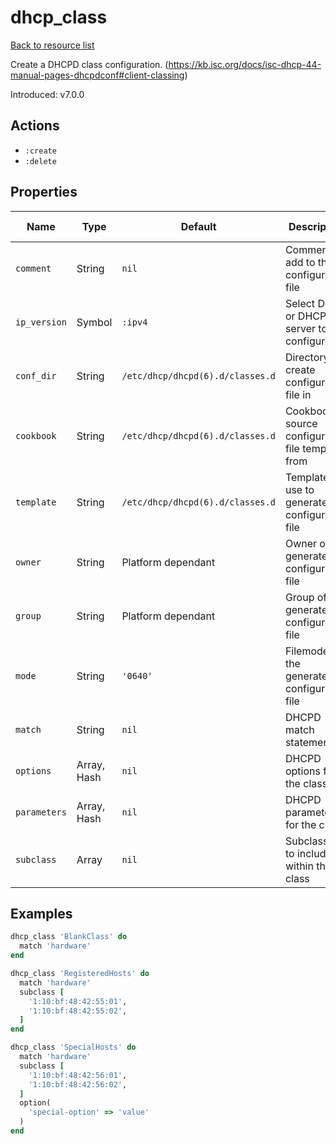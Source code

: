 # dhcp_class

[Back to resource list](../README.md#resources)

Create a DHCPD class configuration. (<https://kb.isc.org/docs/isc-dhcp-44-manual-pages-dhcpdconf#client-classing>)

Introduced: v7.0.0

## Actions

- `:create`
- `:delete`

## Properties

| Name                   | Type          | Default                          | Description                                                         | Allowed Values      |
| ---------------------- | ------------- | -------------------------------- | ------------------------------------------------------------------- | ------------------- |
| `comment`              | String        | `nil`                            | Comment to add to the configuration file                            |                     |
| `ip_version`           | Symbol        | `:ipv4`                          | Select DHCP or DHCPv6 server to configure                           | `:ipv4`, `:ipv6`    |
| `conf_dir`             | String        | `/etc/dhcp/dhcpd(6).d/classes.d` | Directory to create configuration file in                           |                     |
| `cookbook`             | String        | `/etc/dhcp/dhcpd(6).d/classes.d` | Cookbook to source configuration file template from                 |                     |
| `template`             | String        | `/etc/dhcp/dhcpd(6).d/classes.d` | Template to use to generate the configuration file                  |                     |
| `owner`                | String        | Platform dependant               | Owner of the generated configuration file                           |                     |
| `group`                | String        | Platform dependant               | Group of the generated configuration file                           |                     |
| `mode`                 | String        | `'0640'`                         | Filemode of the generated configuration file                        |                     |
| `match`                | String        | `nil`                            | DHCPD match statement                                               |                     |
| `options`              | Array, Hash   | `nil`                            | DHCPD options for the class                                         |                     |
| `parameters`           | Array, Hash   | `nil`                            | DHCPD parameters for the class                                      |                     |
| `subclass`             | Array         | `nil`                            | Subclasses to include within the class                              |                     |

## Examples

```ruby
dhcp_class 'BlankClass' do
  match 'hardware'
end
```

```ruby
dhcp_class 'RegisteredHosts' do
  match 'hardware'
  subclass [
    '1:10:bf:48:42:55:01',
    '1:10:bf:48:42:55:02',
  ]
end
```

```ruby
dhcp_class 'SpecialHosts' do
  match 'hardware'
  subclass [
    '1:10:bf:48:42:56:01',
    '1:10:bf:48:42:56:02',
  ]
  option(
    'special-option' => 'value'
  )
end
```
